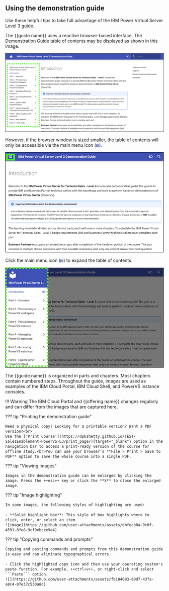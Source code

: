 ## Using the demonstration guide

Use these helpful tips to take full advantage of the IBM Power Virtual Server Level 3 guide.

The {{guide.name}} uses a reactive browser-based interface. The Demonstration Guide table of contents may be displayed as shown in this image.

![](_attachments/DemonstrationGuidTOC.png)

However, if the browser window is sized smaller, the table of contents will only be accessible via the main menu icon (![](_attachments/MainMenuIcon.png)).

![](_attachments/DemonstrationGuidTOCMainMenu.png)

Click the main menu icon (![](_attachments/MainMenuIcon.png)) to expand the table of contents.

![](_attachments/DemonstrationGuidTOCMMExpanded.png)

The {{guide.name}} is organized in parts and chapters. Most chapters contain numbered steps.
Throughout the guide, images are used as examples of the IBM Cloud Portal, IBM Cloud Shell, and PowerVS instance consoles.

!!! Warning
    The IBM Cloud Portal and {{offering.name}} changes regularly and can differ from the images that are captured here.

??? tip "Printing the demonstration guide"

    Need a physical copy? Looking for a printable version? Want a PDF version?<br>
    Use the ['Print Course'](https://dpkshetty.github.io/TEST-SalesEnablement-PowerVS-L3/print_page/){target="_blank"} option in the navigation bar to access a print-ready version of the course for offline study.<br>You can use your browser's **File > Print > Save to PDF** option to save the whole course into a single PDF.
 

??? tip "Viewing images"

    Images in the demonstration guide can be enlarged by clicking the image. Press the ++esc++ key or click the **X** to close the enlarged image.
 
??? tip "Image highlighting"

    In some images, the following styles of highlighting are used:

    - **Solid highlight box**: This style of box highlights where to click, enter, or select an item.
    ![image](https://github.com/user-attachments/assets/dbfecb8a-9c0f-4591-8fe8-9cf9ebcee9e4)

??? tip "Copying commands and prompts"

    Copying and pasting commands and prompts from this demonstration guide is easy and can eliminate typographical errors.

    - Click the highlighted copy icon and then use your operating system's paste function. For example, ++ctrl+v++, or right-click and select ```Paste``` option.
    ![](https://github.com/user-attachments/assets/fb104093-69d7-43fa-a8c4-07e37c530a8d)    

